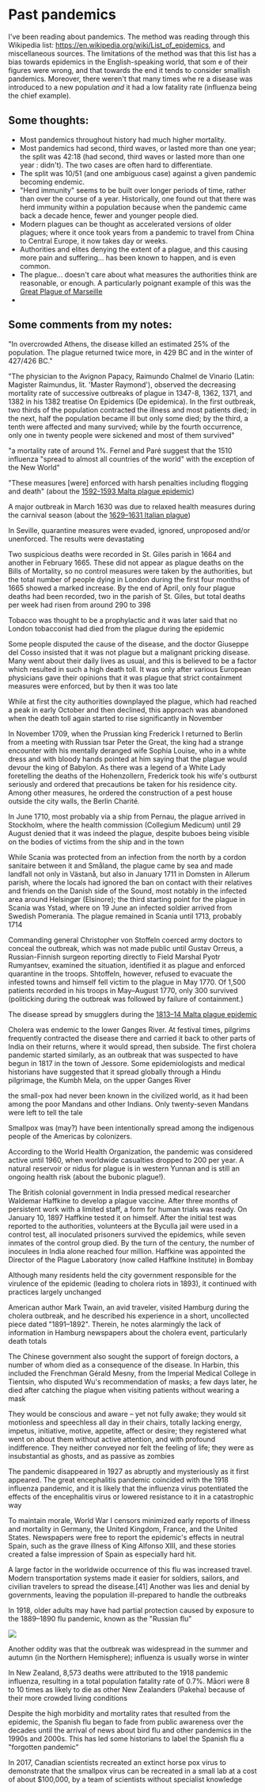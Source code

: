# Past pandemics

I've been reading about pandemics. The method was reading through this Wikipedia list: https://en.wikipedia.org/wiki/List_of_epidemics, and miscellaneous sources. The limitations of the method was that this list has a bias towards epidemics in the English-speaking world, that som
e of their figures were wrong, and that towards the end it tends to consider smallish pandemics. Moreover, there weren't that many times whe
re a disease was introduced to a new population *and* it had a low fatality rate (influenza being the chief example).

## Some thoughts: 
- Most pandemics throughout history had much higher mortality.
- Most pandemics had second, third waves, or lasted more than one year; the split was 42:18 (had second, third waves or lasted more than one year : didn't). The two cases are often hard to differentiate.
- The split was 10/51 (and one ambiguous case) against a given pandemic becoming endemic. 
- "Herd immunity" seems to be built over longer periods of time, rather than over the course of a year. Historically, one found out that there was herd immunity within a population because when the pandemic came back a decade hence, fewer and younger people died.
- Modern plagues can be thought as accelerated versions of older plagues; where it once took years from a pandemic to travel from China to Central Europe, it now takes day or weeks.
- Authorities and elites denying the extent of a plague, and this causing more pain and suffering... has been known to happen, and is even common.
- The plague... doesn't care about what measures the authorities think are reasonable, or enough. A particularly poignant example of this was the [Great Plague of Marseille](https://en.wikipedia.org/wiki/Great_Plague_of_Marseille)
- 

## Some comments from my notes:

"In overcrowded Athens, the disease killed an estimated 25% of the population. The plague returned twice more, in 429 BC and in the winter of 427/426 BC."

"The physician to the Avignon Papacy, Raimundo Chalmel de Vinario (Latin: Magister Raimundus, lit. 'Master Raymond'), observed the decreasing mortality rate of successive outbreaks of plague in 1347-8, 1362, 1371, and 1382 in his 1382 treatise On Epidemics (De epidemica). In the first outbreak, two thirds of the population contracted the illness and most patients died; in the next, half the population became ill but only some died; by the third, a tenth were affected and many survived; while by the fourth occurrence, only one in twenty people were sickened and most of them survived"

"a mortality rate of around 1%. Fernel and Paré suggest that the 1510 influenza "spread to almost all countries of the world" with the exception of the New World"

"These measures [were] enforced with harsh penalties including flogging and death" (about the [1592-1593 Malta plague epidemic](https://en.wikipedia.org/wiki/1592%E2%80%931593_Malta_plague_epidemic))


A major outbreak in March 1630 was due to relaxed health measures during the carnival season (about the [1629–1631 Italian plague](https://en.wikipedia.org/wiki/1629%E2%80%931631_Italian_plague))

In Seville, quarantine measures were evaded, ignored, unproposed and/or unenforced. The results were devastating

Two suspicious deaths were recorded in St. Giles parish in 1664 and another in February 1665. These did not appear as plague deaths on the Bills of Mortality, so no control measures were taken by the authorities, but the total number of people dying in London during the first four months of 1665 showed a marked increase. By the end of April, only four plague deaths had been recorded, two in the parish of St. Giles, but total deaths per week had risen from around 290 to 398

Tobacco was thought to be a prophylactic and it was later said that no London tobacconist had died from the plague during the epidemic

Some people disputed the cause of the disease, and the doctor Giuseppe del Cosso insisted that it was not plague but a malignant pricking disease. Many went about their daily lives as usual, and this is believed to be a factor which resulted in such a high death toll. It was only after various European physicians gave their opinions that it was plague that strict containment measures were enforced, but by then it was too late

While at first the city authorities downplayed the plague, which had reached a peak in early October and then declined, this approach was abandoned when the death toll again started to rise significantly in November

In November 1709, when the Prussian king Frederick I returned to Berlin from a meeting with Russian tsar Peter the Great, the king had a strange encounter with his mentally deranged wife Sophia Louise, who in a white dress and with bloody hands pointed at him saying that the plague would devour the king of Babylon. As there was a legend of a White Lady foretelling the deaths of the Hohenzollern, Frederick took his wife's outburst seriously and ordered that precautions be taken for his residence city. Among other measures, he ordered the construction of a pest house outside the city walls, the Berlin Charité.

In June 1710, most probably via a ship from Pernau, the plague arrived in Stockholm, where the health commission (Collegium Medicum) until 29 August denied that it was indeed the plague, despite buboes being visible on the bodies of victims from the ship and in the town

While Scania was protected from an infection from the north by a cordon sanitaire between it and Småland, the plague came by sea and made landfall not only in Västanå, but also in January 1711 in Domsten in Allerum parish, where the locals had ignored the ban on contact with their relatives and friends on the Danish side of the Sound, most notably in the infected area around Helsingør (Elsinore); the third starting point for the plague in Scania was Ystad, where on 19 June an infected soldier arrived from Swedish Pomerania. The plague remained in Scania until 1713, probably 1714

Commanding general Christopher von Stoffeln coerced army doctors to conceal the outbreak, which was not made public until Gustav Orreus, a Russian-Finnish surgeon reporting directly to Field Marshal Pyotr Rumyantsev, examined the situation, identified it as plague and enforced quarantine in the troops. Shtoffeln, however, refused to evacuate the infested towns and himself fell victim to the plague in May 1770. Of 1,500 patients recorded in his troops in May–August 1770, only 300 survived (politicking during the outbreak was followed by failure of containment.)

The disease spread by smugglers during the [1813–14 Malta plague epidemic](https://en.wikipedia.org/wiki/1813%E2%80%931814_Malta_plague_epidemic)

Cholera was endemic to the lower Ganges River. At festival times, pilgrims frequently contracted the disease there and carried it back to other parts of India on their returns, where it would spread, then subside. The first cholera pandemic started similarly, as an outbreak that was suspected to have begun in 1817 in the town of Jessore. Some epidemiologists and medical historians have suggested that it spread globally through a Hindu pilgrimage, the Kumbh Mela, on the upper Ganges River

the small-pox had never been known in the civilized world, as it had been among the poor Mandans and other Indians. Only twenty-seven Mandans were left to tell the tale

Smallpox was (may?) have been intentionally spread among the indigenous people of the Americas by colonizers.

According to the World Health Organization, the pandemic was considered active until 1960, when worldwide casualties dropped to 200 per year. A natural reservoir or nidus for plague is in western Yunnan and is still an ongoing health risk (about the bubonic plague!). 

The British colonial government in India pressed medical researcher Waldemar Haffkine to develop a plague vaccine. After three months of persistent work with a limited staff, a form for human trials was ready. On January 10, 1897 Haffkine tested it on himself. After the initial test was reported to the authorities, volunteers at the Byculla jail were used in a control test, all inoculated prisoners survived the epidemics, while seven inmates of the control group died. By the turn of the century, the number of inoculees in India alone reached four million. Haffkine was appointed the Director of the Plague Laboratory (now called Haffkine Institute) in Bombay

Although many residents held the city government responsible for the virulence of the epidemic (leading to cholera riots in 1893), it continued with practices largely unchanged

American author Mark Twain, an avid traveler, visited Hamburg during the cholera outbreak, and he described his experience in a short, uncollected piece dated "1891–1892". Therein, he notes alarmingly the lack of information in Hamburg newspapers about the cholera event, particularly death totals

The Chinese government also sought the support of foreign doctors, a number of whom died as a consequence of the disease. In Harbin, this included the Frenchman Gérald Mesny, from the Imperial Medical College in Tientsin, who disputed Wu's recommendation of masks; a few days later, he died after catching the plague when visiting patients without wearing a mask

They would be conscious and aware – yet not fully awake; they would sit motionless and speechless all day in their chairs, totally lacking energy, impetus, initiative, motive, appetite, affect or desire; they registered what went on about them without active attention, and with profound indifference. They neither conveyed nor felt the feeling of life; they were as insubstantial as ghosts, and as passive as zombies

The pandemic disappeared in 1927 as abruptly and mysteriously as it first appeared. The great encephalitis pandemic coincided with the 1918 influenza pandemic, and it is likely that the influenza virus potentiated the effects of the encephalitis virus or lowered resistance to it in a catastrophic way

To maintain morale, World War I censors minimized early reports of illness and mortality in Germany, the United Kingdom, France, and the United States. Newspapers were free to report the epidemic's effects in neutral Spain, such as the grave illness of King Alfonso XIII, and these stories created a false impression of Spain as especially hard hit.

A large factor in the worldwide occurrence of this flu was increased travel. Modern transportation systems made it easier for soldiers, sailors, and civilian travelers to spread the disease.[41] Another was lies and denial by governments, leaving the population ill-prepared to handle the outbreaks

In 1918, older adults may have had partial protection caused by exposure to the 1889–1890 flu pandemic, known as the "Russian flu"

![](https://upload.wikimedia.org/wikipedia/commons/9/9a/1918_spanish_flu_waves.gif)

Another oddity was that the outbreak was widespread in the summer and autumn (in the Northern Hemisphere); influenza is usually worse in winter

In New Zealand, 8,573 deaths were attributed to the 1918 pandemic influenza, resulting in a total population fatality rate of 0.7%. Māori were 8 to 10 times as likely to die as other New Zealanders (Pakeha) because of their more crowded living conditions

Despite the high morbidity and mortality rates that resulted from the epidemic, the Spanish flu began to fade from public awareness over the decades until the arrival of news about bird flu and other pandemics in the 1990s and 2000s. This has led some historians to label the Spanish flu a "forgotten pandemic"

In 2017, Canadian scientists recreated an extinct horse pox virus to demonstrate that the smallpox virus can be recreated in a small lab at a cost of about $100,000, by a team of scientists without specialist knowledge




